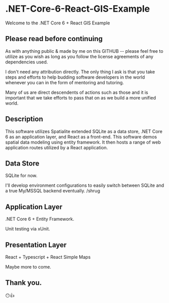 # .NET-Core-6-React-GIS-Example


Welcome to the .NET Core 6 + React GIS Example

## Please read before continuing

As with anything public & made by me on this GITHUB -- please feel free to utilize as you wish as long as you follow the license agreements of any dependencies used.

I don't need any attribution directly. The only thing I ask is that you take steps and efforts to help budding software developers in the world whenever you can in the form of mentoring and tutoring. 

Many of us are direct descendents of actions such as those and it is important that we take efforts to pass that on as we build a more unified world.


## Description


This software utilizes Spatialite extended SQLite as a data store, .NET Core 6 as an application layer, and React as a front-end. This software demos spatial data modeling using entity framework. It then hosts a range of web application routes utilized by a React application.


## Data Store


SQLite for now. 

I'll develop environment configurations to easily switch between SQLite and a true My/MSSQL backend eventually. /shrug


## Application Layer


.NET Core 6 + Entity Framework.

Unit testing via xUnit.


## Presentation Layer


React + Typescript + React Simple Maps

Maybe more to come.


## Thank you.


😶👍
